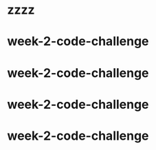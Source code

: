# zzzz
# week-2-code-challenge
# week-2-code-challenge
# week-2-code-challenge
# week-2-code-challenge
